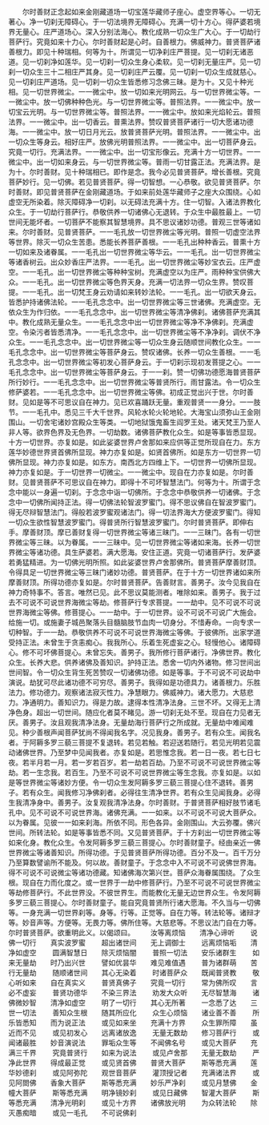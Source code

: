 <!-- { "loadSidebar": true } -->
　　尔时善财正念起如来金刚藏道场一切宝莲华藏师子座心。虚空界等心。一切无著心。净一切刹无障碍心。于一切法境界无障碍心。充满一切十方心。得萨婆若境界无量心。庄严道场心。深入分别法海心。教化成熟一切众生广大心。于一切劫行菩萨行。究竟如来十力心。尔时善财起是心时。自善根力。佛威神力。普贤菩萨诸善根力。即见十种瑞相。何等为十。所谓见一切净刹庄严菩提。见一切刹无诸恶道。见一切刹净如莲华。见一切刹一切众生身心柔软。见一切刹无量庄严。见一切刹一切众生三十二相庄严其身。见一切刹庄严云覆。见一切刹一切众生成就慈心。见一切刹庄严道场。见一切刹一切众生皆悉修习念佛三昧。是为十。又见十种光相。见一切世界微尘。一一微尘中。放一切如来光明网云。与一切世界微尘等。一一微尘中。放一切佛种种色光。与一切世界微尘等。普照法界。一一微尘中。放一切宝云光明。与一切世界微尘等。普照法界。一一微尘中。放如来光焰轮云。普照法界。一一微尘中。出一切香云。普熏法界。赞叹普贤菩萨诸行一切大愿诸功德海。一一微尘中。放一切日月光云。放普贤菩萨光明。普照法界。一一微尘中。出一切众生等身云。相好庄严。放佛光明普照法界。一一微尘中。出一切菩萨身云。究竟一切行。充满法界。一一微尘中。出一切宝形像云。充满十方一切世界。一一微尘中。出一切如来身云。与一切世界微尘等。普雨一切甘露正法。充满法界。是为十。尔时善财。见十种瑞相已。即作是念。我今必见普贤菩萨。增长善根。究竟菩萨妙行。见一切佛。若见普贤菩萨。得一切智想。一心恭敬。欲见普贤菩萨。尔时善财。即见普贤菩萨在金刚藏道场。于如来前处莲华藏师子之座大众围绕。心如虚空无所染着。除灭障碍净一切刹。以无碍法充满十方。住一切智。入诸法界教化众生。于一切劫行菩萨行。恭敬供养一切诸佛心无退转。于众生中最胜最上。一切世间无能坏者。一切菩萨不能察其智慧境界。具不思议诸妙功德。普观三世等诸如来。尔时善财。见普贤菩萨。一一毛孔放一切世界微尘等光明。普照一切虚空法界等世界。除灭一切众生苦患。悉能长养菩萨善根。一一毛孔出种种香云。普熏十方一切如来及诸眷属。一一毛孔出一切世界微尘等华云。一一毛孔。出一切世界微尘等诸香树云。出众妙香庄严法界。一一毛孔。出一切世界微尘等妙宝衣云。庄严虚空。一一毛孔。出一切世界微尘等种种宝树。充满虚空以为庄严。雨种种宝供佛大众。一一毛孔。出一切世界微尘等色界天身。充满一切法界一切众生界。赞叹菩提。一一毛孔。出一切梵王身云劝请如来转妙法轮。一一毛孔。出一切欲天身云。皆悉护持诸佛法轮。一一毛孔念念中。出一切世界微尘等三世诸佛。充满虚空。无依众生为作归依。一一毛孔念念中。出一切世界微尘等清净佛刹。诸佛菩萨充满其中。教化成熟无量众生。一一毛孔念念中出一切世界微尘等净不净佛刹。充满虚空。令染污者皆悉清净。一一毛孔念念中。出一切世界微尘等不净净刹。调伏不净众生。一一毛孔念念中。出一切世界微尘等一切众生身云随顺世间教化众生。一一毛孔念念中。出一切世界微尘等菩萨身云。赞叹诸佛。长养一切众生善根。一一毛孔念念中。出一切世界微尘等初发心菩萨身云。于一切刹示现初发菩提之心。一一毛孔念念中。出一切世界微尘等菩萨身云。于一一刹。赞一切佛功德愿海普贤菩萨所行妙行。一一毛孔念念中。出一切世界微尘等普贤所行。雨甘露法。令一切众生修萨婆若。一一毛孔念念中。出一切世界微尘等佛。初成正觉出兴于世。尔时善财。见如是等不可思议自在神力。见已欢喜踊跃无量。重观普贤一一身分。一一肢节。一一毛孔中。悉见三千大千世界。风轮水轮火轮地轮。大海宝山须弥山王金刚围山。一切舍宅诸妙宫殿众生等类。一切地狱饿鬼畜生阎罗王处。诸天梵王乃至人非人等。欲界色界及无色界。一切劫数。诸佛菩萨教化众生。如是等事皆悉显现。十方一切世界。亦复如是。如此娑婆世界卢舍那如来应供等正觉所现自在力。东方莲华妙德世界贤首佛所显现。神力亦复如是。如贤首佛所。如是东方一切世界一切佛所显现。神力亦复如是。如东方。南西北方四维上下。一切世界一切佛所显现。神力亦复如是。于一切世界一切微尘。一一微尘中。现自在力亦复如是。尔时善财。见普贤菩萨不可思议自在神力。即得十不可坏智慧法门。何等为十。所谓于念念中能以一身遍一切刹。于念念中诣一切佛所。于念念中恭敬供养一切诸佛。于念念中一切佛所闻持正法。得一切佛法轮智波罗蜜门。得不思议佛自在智波罗蜜门。得无尽辩智慧法门。得般若波罗蜜观诸法门。得一切法界海大方便波罗蜜门。得知一切众生欲性智慧波罗蜜门。得普贤所行智慧波罗蜜门。尔时普贤菩萨。即伸右手。摩善财顶。摩已善财复得一切世界微尘等诸三昧门。一一三昧门。各有一切世界微尘等三昧。以为眷属。一一三昧中。见一切世界微尘等诸如来海。长养一切世界微尘等诸功德。具生萨婆若。满大愿海。安住正道。究竟一切诸菩萨行。发萨婆若勇猛精进。为一切佛光明所照。如此娑婆世界卢舍那佛所。普贤菩萨摩善财顶。令得具足一切世界微尘等三昧门诸妙功德。普贤菩萨。在于十方一切世界诸如来所摩善财顶。所得功德亦复如是。尔时普贤菩萨。告善财言。善男子。汝今见我自在神力奇特事不。答言。唯然已见。此不思议莫能测者。唯除如来。善男子。我于过去不可说不可说世界海微尘等劫。修菩萨行专求菩提。一一劫中。见不可说不可说世界海微尘等佛。修菩提心。一一劫中。于一切世界。设不可说不可说广大施会。给施一切。或施妻子城邑聚落头目髓脑肢节血肉一切身分。不惜寿命。一向专求一切种智。于一一劫。恭敬供养不可说不可说世界海微尘等佛。于彼佛所。出家学道受持正法。未曾生于贪恚痴心。我我所心。乐着生死虚妄之心。轻慢他心。诸障碍心。修不可坏佛菩提心。未曾忘失。善男子。我所修行菩萨诸行。净佛世界。教化众生。长养大悲。供养诸佛及善知识。护持正法。悉舍一切内外诸物。修习世间出世间智。令一切众生背生死苦赞叹一切诸佛功德。如是等事。于不可说不可说劫中演说。劫犹可尽此诸功德不可穷尽。善男子。我得如是功德具力。诸善根力。乐胜法力。修功德力。观察诸法寂灭性力。净慧眼力。佛威神力。诸大愿力。大慈悲力。净通明力。善知识力。得是力故。逮得本性清净法身。三世不坏。又得无上清净色身。超出一切世间。随应化者莫不睹见。游一切刹无处不至。现自在力见者无厌。善男子。汝且观我清净法身。无量劫海行菩萨行之所成就。无量劫中难闻难见。种少善根声闻菩萨犹尚不得闻我名字。况见我身。善男子。若有众生。闻我名者。于阿耨多罗三藐三菩提不复退转。若见若触。若迎送若随行。若见光明若见震动诸佛世界。乃至梦中见闻我者。亦复如是。若思惟念我。若一日一夜。若七日七夜。若半月若一月。若一岁若百岁。若一劫若百劫。乃至不可说不可说世界微尘等劫。若一生念我。若百生。乃至不可说不可说世界微尘等生念我。亦复如是。以如是等世界微尘等诸妙方便。令一切众生发阿耨多罗三藐三菩提心住不退转。善男子。若有众生。闻我修习净佛刹者。必得往生清净世界。若有众生见闻我身。必得生我清净身中。善男子。汝复观我清净法身。尔时善财。于普贤菩萨相好肢节诸毛孔中。见不可说不可说世界海。诸佛充满。一一如来。以不可说不可说大菩萨众。以为眷属。见彼一一如来刹海。所依不同。形色各异。金刚围山。大云弥覆。佛兴世间。所转法轮。如是等事皆悉不同。又见普贤菩萨。于十方刹出一切世界微尘等如来化身。教化众生。令发阿耨多罗三藐三菩提心。尔时善财童子。经由亲近一佛世界微尘等诸善知识。所得功德。于见普贤菩萨所得功德。百分不及一。百千万分乃至算数譬谕所不能及。何以故。善财童子。于念念中入不可说不可说佛世界海。得不可说不可说微尘等诸功德藏。知诸佛海次第兴世。菩萨众海眷属围绕。了众生根。现自在力而化度之。或一世界于一劫中修菩萨行。乃至不可说不可说世界微尘等劫修菩萨行。不此世界没。不彼世界生。而能教化无量无边世界众生。令发阿耨多罗三藐三菩提心。尔时善财童子。能自究竟普贤所行诸大愿海。不久当与一切佛等。一身充满一切世界刹等。身等。行等。正觉等。自在力等。转法轮等。诸辩才等。妙音声等。方便等。无畏力等。佛所住等。大慈悲等。不思议法门自在力等。尔时普贤菩萨。欲重明此义。以偈颂曰。
　　汝等离烦恼　　清净心谛听
　　说佛一切行　　真实波罗蜜
　　超出诸世间　　无上调御士
　　远离烦恼垢　　清净如虚空
　　圆满智慧日　　除灭烦恼闇
　　普照一切法　　安乐诸群生
　　如来无量劫　　时乃出兴世
　　譬如优昙华　　难见难值遇
　　普为诸群萌　　苦行无量劫
　　随顺诸世间　　其心无染着
　　时诸菩萨众　　既闻普贤教
　　敬心听如来　　自在真实义
　　普贤真佛子　　究竟一切行
　　常为佛所叹　　言必不虚妄
　　普贤功德华　　不染三界法
　　劝发大众听　　无尽智慧海
　　诸佛微妙智　　清净如虚空
　　明了一切行　　其心无所著
　　一念悉了达　　三世一切法
　　善知众生根　　随其所应化
　　众生心烦恼　　诸业善不善
　　所乐皆悉知　　而为说正法
　　或见如来坐　　充满十方界
　　众生罪所障　　虽近而不见
　　或见初发心　　远离诸放逸
　　无量无数劫　　修习菩萨行
　　或闻诸最胜　　妙音演说法
　　罪垢众生等　　不闻佛名号
　　或见大菩萨　　充满三千界
　　究竟普贤行　　如来为说法
　　或见卢舍那　　无量无数劫
　　严净此世界　　得成最正觉
　　或见贤首佛　　普贤大菩萨
　　斯等悉充满　　莲华妙德刹
　　或见阿弥陀　　观世音菩萨
　　灌顶授记者　　充满诸法界
　　或见阿閦佛　　香象大菩萨
　　斯等悉充满　　妙乐严净刹
　　或见月慧佛　　金幢大菩萨
　　斯等悉充满　　明净镜妙刹
　　或见日藏佛　　智灌大菩萨
　　斯等悉充满　　清净光明刹
　　或见十方界　　诸佛放光明
　　为众转法轮　　除灭愚痴暗
　　或见一毛孔　　不可说佛刹
